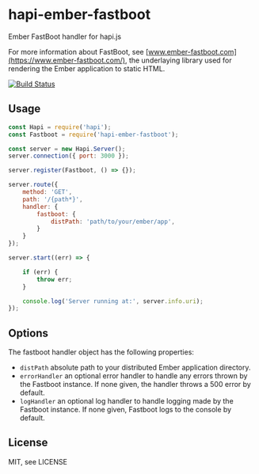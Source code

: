 # hapi-ember-fastboot

Ember FastBoot handler for hapi.js

For more information about FastBoot, see [www.ember-fastboot.com](https://www.ember-fastboot.com/), the underlaying library used for rendering the Ember application to static HTML.

[![Build Status](https://travis-ci.org/webstronauts/hapi-ember-fastboot.svg?branch=master)](https://travis-ci.org/webstronauts/hapi-ember-fastboot)

## Usage

```js
const Hapi = require('hapi');
const Fastboot = require('hapi-ember-fastboot');

const server = new Hapi.Server();
server.connection({ port: 3000 });

server.register(Fastboot, () => {});

server.route({
    method: 'GET',
    path: '/{path*}',
    handler: {
        fastboot: {
            distPath: 'path/to/your/ember/app',
        }
    }
});

server.start((err) => {

    if (err) {
        throw err;
    }

    console.log('Server running at:', server.info.uri);
});
```

## Options

The fastboot handler object has the following properties:

* `distPath` absolute path to your distributed Ember application directory.
* `errorHandler` an optional error handler to handle any errors thrown by the Fastboot instance. If none given, the handler throws a 500 error by default.
* `logHandler` an optional log handler to handle logging made by the Fastboot instance. If none given, Fastboot logs to the console by default.

## License

MIT, see LICENSE

